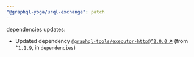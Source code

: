 ```yaml
---
"@graphql-yoga/urql-exchange": patch
---
```

dependencies updates:
  - Updated dependency [`@graphql-tools/executor-http@^2.0.0` ↗︎](https://www.npmjs.com/package/@graphql-tools/executor-http/v/2.0.0) (from `^1.1.9`, in `dependencies`)
